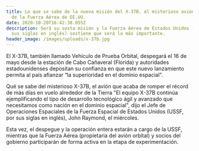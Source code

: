 ```yaml
---
title: Lo que se sabe de la nueva misión del X-37B, el misterioso avión orbital
  de la Fuerza Aérea de EE.UU.
date: 2020-10-20T16:42:38.055Z
description: Será su sexta misión y la Fuerza Aérea de Estados Unidos (USAF, por
  sus siglas en inglés) sostiene que será la más importante.
header_image: /images/uploads/x-37b.jpg
---
```

El X-37B, también llamado Vehículo de Prueba Orbital, despegará el 16 de mayo desde la estación de Cabo Cañaveral (Florida) y autoridades estadounidenses depositan su confianza en que este nuevo lanzamiento permita al país afianzar “la superioridad en el dominio espacial”.

Qué se sabe del misterioso X-37B, el avión que acaba de romper el récord de más días en vuelo alrededor de la Tierra "El equipo X-37B continúa ejemplificando el tipo de desarrollo tecnológico ágil y avanzado que necesitamos como nación en el dominio espacial", dijo el Jefe de Operaciones Espaciales de la Fuerza Espacial de Estados Unidos (USSF, por sus siglas en inglés), John Raymond, el miércoles.

Esta vez, el despegue y la operación entera estarán a cargo de la USSF, mientras que la Fuerza Aérea (propietaria del avión orbital) y socios del gobierno participarán de forma activa en la etapa de experimentación.